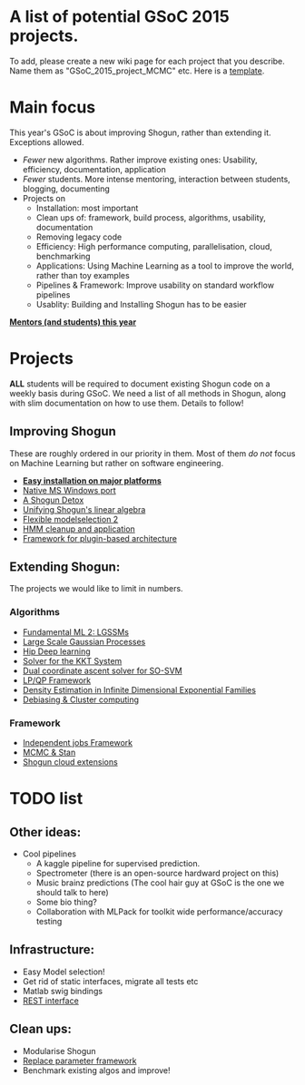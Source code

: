 # A list of potential GSoC 2015 projects.
To add, please create a new wiki page for each project that you describe. Name them as "GSoC_2015_project_MCMC" etc. Here is a [template](GSoC_2015_project_template).

# Main focus
This year's GSoC is about improving Shogun, rather than extending it. Exceptions allowed.

 * *Fewer* new algorithms. Rather improve existing ones: Usability, efficiency, documentation, application
 * *Fewer* students. More intense mentoring, interaction between students, blogging, documenting
 * Projects on
   * Installation: most important
   * Clean ups of: framework, build process, algorithms, usability, documentation
   * Removing legacy code
   * Efficiency: High performance computing, parallelisation, cloud, benchmarking
   * Applications: Using Machine Learning as a tool to improve the world, rather than toy examples
   * Pipelines & Framework: Improve usability on standard workflow pipelines
   * Usablity: Building and Installing Shogun has to be easier

**[Mentors (and students) this year](GSoC_2015_mentors_students_)**

# Projects
**ALL** students will be required to document existing Shogun code on a weekly basis during GSoC. We need a list of all methods in Shogun, along with slim documentation on how to use them. Details to follow!

## Improving Shogun
These are roughly ordered in our priority in them. Most of them *do not* focus on Machine Learning but rather on software engineering.

 * [**Easy installation on major platforms**](GSoC_2015_project_installation)
 * [Native MS Windows port](GSoC_2015_windows)
 * [A Shogun Detox](GSoC_2015_clean_up_infrastructure)
 * [Unifying Shogun's linear algebra](GSoC_2015_project_linalg)
 * [Flexible modelselection 2](GSoC_2015_project_modelselection)
 * [HMM cleanup and application](GSoC_2015_project_hmms)
 * [Framework for plugin-based architecture](GSoC_2015_plugin)
 
## Extending Shogun:
The projects we would like to limit in numbers.

### Algorithms
 * [Fundamental ML 2: LGSSMs](GSoC_2015_project_fundamental)
 * [Large Scale Gaussian Processes](GSoC_2015_project_large_gps)
 * [Hip Deep learning](GSoC_2015_project_deep_learning)
 * [Solver for the KKT System](GSoC_2015_project_kkt)
 * [Dual coordinate ascent solver for SO-SVM](GSoC_2015_project_dca_sosvm)
 * [LP/QP Framework](GSoC_2015_project_lpqp)
 * [Density Estimation in Infinite Dimensional Exponential Families](GSoC_2015_project_kernel_infinite_exponential)
 * [Debiasing & Cluster computing](GSoC_2015_project_debiasing)


### Framework
 * [Independent jobs Framework](GSoC_2015_cluster_shogun)
 * [MCMC & Stan](GSoC_2015_project_MCMC_Stan)
 * [Shogun cloud extensions](GSoC_2015_cloud_shogun)


# TODO list
## Other ideas:
 * Cool pipelines
   * A kaggle pipeline for supervised prediction.
   * Spectrometer (there is an open-source hardward project on this)
   * Music brainz predictions (The cool hair guy at GSoC is the one we should talk to here)
   * Some bio thing?
   * Collaboration with MLPack for toolkit wide performance/accuracy testing

## Infrastructure:
 * Easy Model selection!
 * Get rid of static interfaces, migrate all tests etc
 * Matlab swig bindings
 * [REST interface](GSoC_2015_project_rest)

## Clean ups:
 * Modularise Shogun
 * [Replace parameter framework](GSoC_2015_project_parameters)
 * Benchmark existing algos and improve!